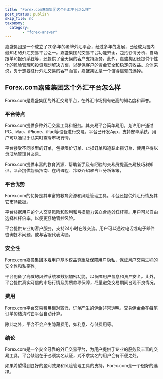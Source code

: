 ```yaml
---
title: "Forex.com嘉盛集团这个外汇平台怎么样"
post_status: publish
skip_file: no
taxonomy:
  category:
        - "forex-answer"
---
```


嘉盛集团是一个成立了20多年的老牌外汇平台，经过多年的发展，已经成为国内最知名的外汇交易平台之一。嘉盛集团的交易平台功能齐全，包括行情分析、自动跟单和报价系统等，还提供了全天候的客户支持服务。此外，嘉盛集团还提供个性化的风险管理和投资规划解决方案，以确保客户的资金安全和稳定的收益。总体来说，对于想要进行外汇交易的客户而言，嘉盛集团是一个值得信赖的选择。

## Forex.com嘉盛集团这个外汇平台怎么样

Forex.com是嘉盛集团的外汇交易平台，在外汇市场拥有较高的知名度和声誉。

### 平台特点

Forex.com提供多种外汇交易工具和服务。其交易平台简单易用，允许用户通过PC、Mac、iPhone、iPad等设备进行交易。平台已开发App，支持安卓系统，用户可以通过手机实时查看市场行情。

平台接受不同类型的订单，包括限价订单、止损订单和追踪止损订单，使用户得以灵活地管理其交易。

Forex.com提供丰富的教育资源，帮助新手及有经验的交易员提高交易技巧和知识。平台提供视频指南、在线课程、策略介绍和专业分析等等。

### 平台优势

Forex.com的优势是其丰富的教育资源和风险管理工具。平台还提供外汇行情及其它市场数据。

平台根据用户的个人交易风险和盈利和亏损能力设立合适的杠杆率。用户可以自由选择杠杆倍率，以便更好地管控风险。

平台提供专业的客户服务，支持24小时在线交流。用户可以通过电话或电子邮件咨询技术问题，或与客服代表沟通。

### 安全性

Forex.com嘉盛集团本着用户基本权益尊重及保障用户隐私，保证用户交易过程的安全性和私密性。

平台配备了高效的风控系统和数据加密功能，以保障用户信息和资产安全。此外，平台提供真实可信的市场行情及优质款项保障，尽量避免交易期间出现不良情况。

### 费用

Forex.com平台交易费用相对较低，订单产生的佣金非常透明。交易佣金会在每笔订单的结清时由平台自动计算。

除此之外，平台不会产生隐藏费用，如利息、存储费用等。

### 结论

Forex.com是一个安全可靠的外汇交易平台，为用户提供了专业的服务及丰富的交易工具。平台缺陷在于必须实名认证，对不求实名的用户会有不便之处。

如果希望得到良好的盈利效果和风险管理工具的支持，Forex.com是一个很好的选择。